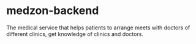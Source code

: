 # medzon-backend
The medical service that helps patients to arrange meets with doctors of different clinics, get knowledge of clinics and doctors. 
